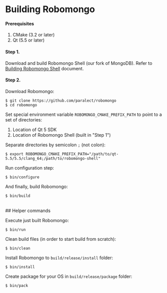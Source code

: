 Building Robomongo
==================

#### Prerequisites

1. CMake (3.2 or later)
2. Qt (5.5 or later)

#### Step 1.

Download and build Robomongo Shell (our fork of MongoDB). 
Refer to [Building Robomongo Shell](BuildingMongoDB.md) document.

#### Step 2.

Download Robomongo: 

    $ git clone https://github.com/paralect/robomongo
    $ cd robomongo

Set special environment variable `ROBOMONGO_CMAKE_PREFIX_PATH` to point to a set of 
directories:

1. Location of Qt 5 SDK
2. Location of Robomongo Shell (built in "Step 1")

Separate directories by semicolon `;` (not colon):

    $ export ROBOMONGO_CMAKE_PREFIX_PATH="/path/to/qt-5.5/5.5/clang_64;/path/to/robomongo-shell"
    
Run configuration step:
    
    $ bin/configure 
    
And finally, build Robomongo:
    
    $ bin/build 
    
<br>    
## Helper commands

Execute just built Robomongo:

    $ bin/run
    
Clean build files (in order to start build from scratch):

    $ bin/clean
    
Install Robomongo to `build/release/install` folder:

    $ bin/install
    
Create package for your OS in `build/release/package` folder:

    $ bin/pack
    

